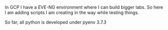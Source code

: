 In GCP I have a EVE-NG environment where I can build bigger labs. So here I am adding scripts I am creating in the way while testing things.

So far, all python is developed under pyenv 3.7.3
